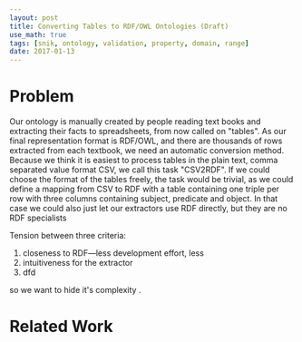 ```yaml
---
layout: post
title: Converting Tables to RDF/OWL Ontologies (Draft)
use_math: true
tags: [snik, ontology, validation, property, domain, range]
date: 2017-01-13
---
```


# Problem
Our ontology is manually created by people reading text books and extracting their facts to spreadsheets, from now called on "tables".
As our final representation format is RDF/OWL, and there are thousands of rows extracted from each textbook, we need an automatic conversion method.
Because we think it is easiest to process tables in the plain text, comma separated value format CSV, we call this task "CSV2RDF".
If we could choose the format of the tables freely, the task would be trivial, as we could define a mapping from CSV to RDF with a table containing one triple per row with three columns containing subject, predicate and object.
In that case we could also just let our extractors use RDF directly, but they are no RDF specialists

Tension between three criteria:

1. closeness to RDF—less development effort, less
2. intuitiveness for the extractor
3. dfd

 so we want to hide it's complexity .

# Related Work
